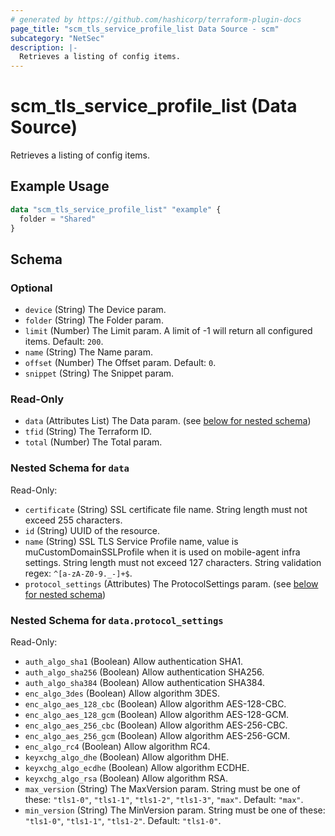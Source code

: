 ```yaml
---
# generated by https://github.com/hashicorp/terraform-plugin-docs
page_title: "scm_tls_service_profile_list Data Source - scm"
subcategory: "NetSec"
description: |-
  Retrieves a listing of config items.
---
```


# scm_tls_service_profile_list (Data Source)

Retrieves a listing of config items.

## Example Usage

```terraform
data "scm_tls_service_profile_list" "example" {
  folder = "Shared"
}
```

<!-- schema generated by tfplugindocs -->
## Schema

### Optional

- `device` (String) The Device param.
- `folder` (String) The Folder param.
- `limit` (Number) The Limit param. A limit of -1 will return all configured items. Default: `200`.
- `name` (String) The Name param.
- `offset` (Number) The Offset param. Default: `0`.
- `snippet` (String) The Snippet param.

### Read-Only

- `data` (Attributes List) The Data param. (see [below for nested schema](#nestedatt--data))
- `tfid` (String) The Terraform ID.
- `total` (Number) The Total param.

<a id="nestedatt--data"></a>
### Nested Schema for `data`

Read-Only:

- `certificate` (String) SSL certificate file name. String length must not exceed 255 characters.
- `id` (String) UUID of the resource.
- `name` (String) SSL TLS Service Profile name, value is muCustomDomainSSLProfile when it is used on mobile-agent infra settings. String length must not exceed 127 characters. String validation regex: `^[a-zA-Z0-9._-]+$`.
- `protocol_settings` (Attributes) The ProtocolSettings param. (see [below for nested schema](#nestedatt--data--protocol_settings))

<a id="nestedatt--data--protocol_settings"></a>
### Nested Schema for `data.protocol_settings`

Read-Only:

- `auth_algo_sha1` (Boolean) Allow authentication SHA1.
- `auth_algo_sha256` (Boolean) Allow authentication SHA256.
- `auth_algo_sha384` (Boolean) Allow authentication SHA384.
- `enc_algo_3des` (Boolean) Allow algorithm 3DES.
- `enc_algo_aes_128_cbc` (Boolean) Allow algorithm AES-128-CBC.
- `enc_algo_aes_128_gcm` (Boolean) Allow algorithm AES-128-GCM.
- `enc_algo_aes_256_cbc` (Boolean) Allow algorithm AES-256-CBC.
- `enc_algo_aes_256_gcm` (Boolean) Allow algorithm AES-256-GCM.
- `enc_algo_rc4` (Boolean) Allow algorithm RC4.
- `keyxchg_algo_dhe` (Boolean) Allow algorithm DHE.
- `keyxchg_algo_ecdhe` (Boolean) Allow algorithm ECDHE.
- `keyxchg_algo_rsa` (Boolean) Allow algorithm RSA.
- `max_version` (String) The MaxVersion param. String must be one of these: `"tls1-0"`, `"tls1-1"`, `"tls1-2"`, `"tls1-3"`, `"max"`. Default: `"max"`.
- `min_version` (String) The MinVersion param. String must be one of these: `"tls1-0"`, `"tls1-1"`, `"tls1-2"`. Default: `"tls1-0"`.
